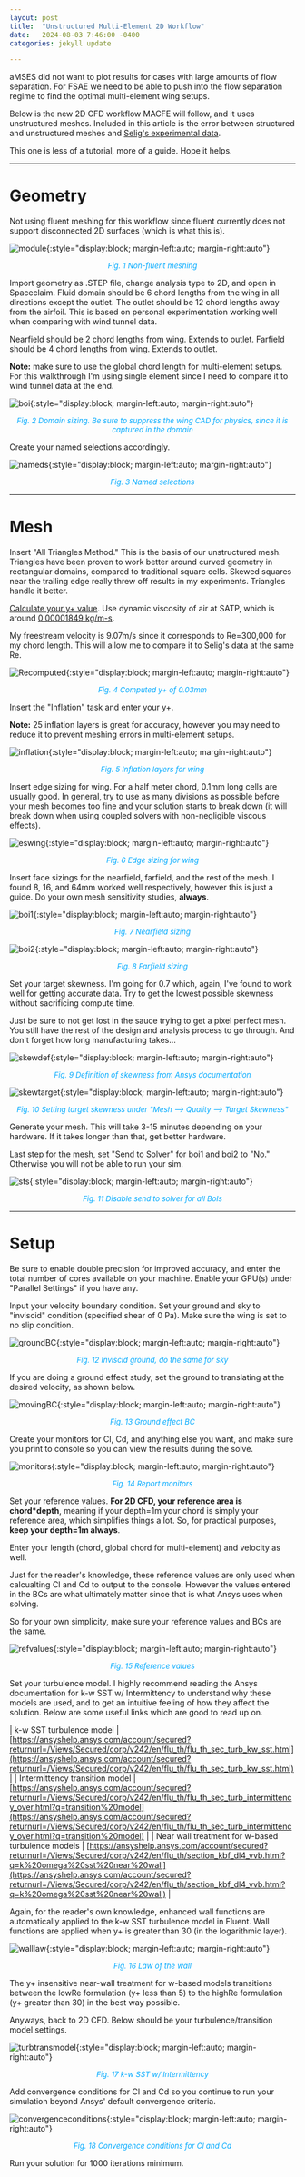 ```yaml
---
layout: post
title:  "Unstructured Multi-Element 2D Workflow"
date:   2024-08-03 7:46:00 -0400
categories: jekyll update

---
```

aMSES did not want to plot results for cases with large amounts of flow separation. For FSAE we need to be able to push into the flow separation regime to find the optimal multi-element wing setups.

Below is the new 2D CFD workflow MACFE will follow, and it uses unstructured meshes. Included in this article is the error between structured and unstructured meshes and [Selig's experimental data](https://m-selig.ae.illinois.edu/pd.html).

This one is less of a tutorial, more of a guide. Hope it helps.

---
# Geometry
Not using fluent meshing for this workflow since fluent currently does not support disconnected 2D surfaces (which is what this is).

![module](/assets/images/module.jpg){:style="display:block; margin-left:auto; margin-right:auto"}
<p align = "center"><font size = "2" color="#00aaff"><i>Fig. 1 Non-fluent meshing</i></font></p>

Import geometry as .STEP file, change analysis type to 2D, and open in Spaceclaim. Fluid domain should be 6 chord lengths from the wing in all directions except the outlet. The outlet should be 12 chord lengths away from the airfoil. This is based on personal experimentation working well when comparing with wind tunnel data.

Nearfield should be 2 chord lengths from wing. Extends to outlet. Farfield should be 4 chord lengths from wing. Extends to outlet.

**Note:** make sure to use the global chord length for multi-element setups. For this walkthrough I'm using single element since I need to compare it to wind tunnel data at the end.

![boi](/assets/images/boi.jpg){:style="display:block; margin-left:auto; margin-right:auto"}
<p align = "center"><font size = "2" color="#00aaff"><i>Fig. 2 Domain sizing. Be sure to suppress the wing CAD for physics, since it is captured in the domain</i></font></p>

Create your named selections accordingly.

![nameds](/assets/images/nameds.jpg){:style="display:block; margin-left:auto; margin-right:auto"}
<p align = "center"><font size = "2" color="#00aaff"><i>Fig. 3 Named selections</i></font></p>

---
# Mesh
Insert "All Triangles Method." This is the basis of our unstructured mesh. Triangles have been proven to work better around curved geometry in rectangular domains, compared to traditional square cells. Skewed squares near the trailing edge really threw off results in my experiments. Triangles handle it better.

[Calculate your y+ value](https://www.cadence.com/en_US/home/tools/system-analysis/computational-fluid-dynamics/y-plus.html). Use dynamic viscosity of air at SATP, which is around [0.00001849 kg/m-s](https://www.engineersedge.com/physics/viscosity_of_air_dynamic_and_kinematic_14483.htm#:~:text=At%2025%20%C2%B0C%2C%20the,the%20kinematic%20viscosity%2015.7%20cSt.).

My freestream velocity is 9.07m/s since it corresponds to Re=300,000 for my chord length. This will allow me to compare it to Selig's data at the same Re.

![Recomputed](/assets/images/Recomputed.jpg){:style="display:block; margin-left:auto; margin-right:auto"}
<p align = "center"><font size = "2" color="#00aaff"><i>Fig. 4 Computed y+ of 0.03mm</i></font></p>

Insert the "Inflation" task and enter your y+.

**Note:** 25 inflation layers is great for accuracy, however you may need to reduce it to prevent meshing errors in multi-element setups.

![inflation](/assets/images/inflation.jpg){:style="display:block; margin-left:auto; margin-right:auto"}
<p align = "center"><font size = "2" color="#00aaff"><i>Fig. 5 Inflation layers for wing</i></font></p>

Insert edge sizing for wing. For a half meter chord, 0.1mm long cells are usually good. In general, try to use as many divisions as possible before your mesh becomes too fine and your solution starts to break down (it will break down when using coupled solvers with non-negligible viscous effects).

![eswing](/assets/images/eswing.jpg){:style="display:block; margin-left:auto; margin-right:auto"}
<p align = "center"><font size = "2" color="#00aaff"><i>Fig. 6 Edge sizing for wing</i></font></p>

Insert face sizings for the nearfield, farfield, and the rest of the mesh. I found 8, 16, and 64mm worked well respectively, however this is just a guide. Do your own mesh sensitivity studies, **always**.

![boi1](/assets/images/boi1.jpg){:style="display:block; margin-left:auto; margin-right:auto"}
<p align = "center"><font size = "2" color="#00aaff"><i>Fig. 7 Nearfield sizing</i></font></p>

![boi2](/assets/images/boi2.jpg){:style="display:block; margin-left:auto; margin-right:auto"}
<p align = "center"><font size = "2" color="#00aaff"><i>Fig. 8 Farfield sizing</i></font></p>

Set your target skewness. I'm going for 0.7 which, again, I've found to work well for getting accurate data. Try to get the lowest possible skewness without sacrificing compute time.

Just be sure to not get lost in the sauce trying to get a pixel perfect mesh. You still have the rest of the design and analysis process to go through. And don't forget how long manufacturing takes...

![skewdef](/assets/images/skewdef.jpg){:style="display:block; margin-left:auto; margin-right:auto"}
<p align = "center"><font size = "2" color="#00aaff"><i>Fig. 9 Definition of skewness from Ansys documentation</i></font></p>

![skewtarget](/assets/images/skewtarget.jpg){:style="display:block; margin-left:auto; margin-right:auto"}
<p align = "center"><font size = "2" color="#00aaff"><i>Fig. 10 Setting target skewness under "Mesh --> Quality --> Target Skewness"</i></font></p>

Generate your mesh. This will take 3-15 minutes depending on your hardware. If it takes longer than that, get better hardware.

Last step for the mesh, set "Send to Solver" for boi1 and boi2 to "No." Otherwise you will not be able to run your sim.

![sts](/assets/images/sts.jpg){:style="display:block; margin-left:auto; margin-right:auto"}
<p align = "center"><font size = "2" color="#00aaff"><i>Fig. 11 Disable send to solver for all BoIs</i></font></p>

---
# Setup
Be sure to enable double precision for improved accuracy, and enter the total number of cores available on your machine. Enable your GPU(s) under "Parallel Settings" if you have any.

Input your velocity boundary condition. Set your ground and sky to "inviscid" condition (specified shear of 0 Pa). Make sure the wing is set to no slip condition.

![groundBC](/assets/images/groundBC.jpg){:style="display:block; margin-left:auto; margin-right:auto"}
<p align = "center"><font size = "2" color="#00aaff"><i>Fig. 12 Inviscid ground, do the same for sky</i></font></p>

If you are doing a ground effect study, set the ground to translating at the desired velocity, as shown below.

![movingBC](/assets/images/movingBC.jpg){:style="display:block; margin-left:auto; margin-right:auto"}
<p align = "center"><font size = "2" color="#00aaff"><i>Fig. 13 Ground effect BC</i></font></p>

Create your monitors for Cl, Cd, and anything else you want, and make sure you print to console so you can view the results during the solve.

![monitors](/assets/images/monitors.jpg){:style="display:block; margin-left:auto; margin-right:auto"}
<p align = "center"><font size = "2" color="#00aaff"><i>Fig. 14 Report monitors</i></font></p>

Set your reference values. **For 2D CFD, your reference area is chord*depth**, meaning if your depth=1m your chord is simply your reference area, which simplifies things a lot. So, for practical purposes, **keep your depth=1m always**.

Enter your length (chord, global chord for multi-element) and velocity as well.

Just for the reader's knowledge, these reference values are only used when calcualting Cl and Cd to output to the console. However the values entered in the BCs are what ultimately matter since that is what Ansys uses when solving.

So for your own simplicity, make sure your reference values and BCs are the same.

![refvalues](/assets/images/refvalues.jpg){:style="display:block; margin-left:auto; margin-right:auto"}
<p align = "center"><font size = "2" color="#00aaff"><i>Fig. 15 Reference values</i></font></p>

Set your turbulence model. I highly recommend reading the Ansys documentation for k-w SST w/ Intermittency to understand why these models are used, and to get an intuitive feeling of how they affect the solution. Below are some useful links which are good to read up on.

| k-w SST turbulence model | [https://ansyshelp.ansys.com/account/secured?returnurl=/Views/Secured/corp/v242/en/flu_th/flu_th_sec_turb_kw_sst.html](https://ansyshelp.ansys.com/account/secured?returnurl=/Views/Secured/corp/v242/en/flu_th/flu_th_sec_turb_kw_sst.html) |
| Intermittency transition model | [https://ansyshelp.ansys.com/account/secured?returnurl=/Views/Secured/corp/v242/en/flu_th/flu_th_sec_turb_intermittency_over.html?q=transition%20model](https://ansyshelp.ansys.com/account/secured?returnurl=/Views/Secured/corp/v242/en/flu_th/flu_th_sec_turb_intermittency_over.html?q=transition%20model) |
| Near wall treatment for w-based turbulence models | [https://ansyshelp.ansys.com/account/secured?returnurl=/Views/Secured/corp/v242/en/flu_th/section_kbf_dl4_vvb.html?q=k%20omega%20sst%20near%20wall](https://ansyshelp.ansys.com/account/secured?returnurl=/Views/Secured/corp/v242/en/flu_th/section_kbf_dl4_vvb.html?q=k%20omega%20sst%20near%20wall) |

Again, for the reader's own knowledge, enhanced wall functions are automatically applied to the k-w SST turbulence model in Fluent. Wall functions are applied when y+ is greater than 30 (in the logarithmic layer).

![walllaw](/assets/images/walllaw.png){:style="display:block; margin-left:auto; margin-right:auto"}
<p align = "center"><font size = "2" color="#00aaff"><i>Fig. 16 Law of the wall</i></font></p>

The y+ insensitive near-wall treatment for w-based models transitions between the lowRe formulation (y+ less than 5) to the highRe formulation (y+ greater than 30) in the best way possible.

Anyways, back to 2D CFD. Below should be your turbulence/transition model settings.

![turbtransmodel](/assets/images/turbtransmodel.jpg){:style="display:block; margin-left:auto; margin-right:auto"}
<p align = "center"><font size = "2" color="#00aaff"><i>Fig. 17 k-w SST w/ Intermittency</i></font></p>

Add convergence conditions for Cl and Cd so you continue to run your simulation beyond Ansys' default convergence criteria.

![convergenceconditions](/assets/images/convergenceconditions.jpg){:style="display:block; margin-left:auto; margin-right:auto"}
<p align = "center"><font size = "2" color="#00aaff"><i>Fig. 18 Convergence conditions for Cl and Cd</i></font></p>

Run your solution for 1000 iterations minimum.



